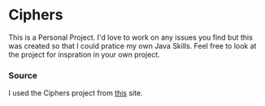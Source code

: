 # Ciphers
This is a Personal Project. I'd love to work on any issues you find but this was created so that I could pratice my own Java Skills.
Feel free to look at the project for inspration in your own project.
### Source
I used the Ciphers project from [this](https://www.seminolestate.edu/computers/competition/samples/2005) site.
